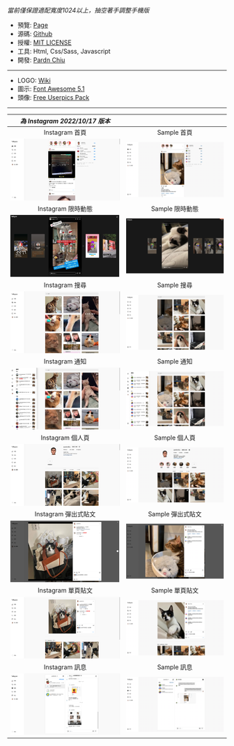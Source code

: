 *當前僅保證適配寬度1024以上，抽空著手調整手機版*

- 預覽: [Page](https://pardnchiu.github.io/instagram-template-202210)
- 源碼: [Github](https://github.com/pardnchiu/instagram-template-202210)
- 授權: [MIT LICENSE](https://github.com/pardnchiu/instagram-template-202210/blob/main/LICENSE)
- 工具: Html, Css/Sass, Javascript
- 開發: [Pardn Chiu](mailto:chiuchingwei@icloud.com)
  
***

- LOGO: [Wiki](https://zh.m.wikipedia.org/zh-tw/File:Instagram_logo.svg)
- 圖示: [Font Awesome 5.1](https://fontawesome.com)
- 頭像: [Free Userpics Pack](https://userpics.craftwork.design)

***

| *為 Instagram 2022/10/17 版本* |  |
| :-: | :-: |
| Instagram 首頁 | Sample 首頁 |
| ![1](preview/instagram1.png) | ![1](preview/sample1.png) |
| Instagram 限時動態 | Sample 限時動態 |
| ![7](preview/instagram8.png) | ![7](preview/sample8.png) |
| Instagram 搜尋 | Sample 搜尋 |
| ![2](preview/instagram2.png) | ![2](preview/sample2.png) |
| Instagram 通知 | Sample  通知 |
| ![3](preview/instagram3.png) | ![3](preview/sample3.png) |
| Instagram 個人頁 | Sample 個人頁 |
| ![4](preview/instagram4.png) | ![4](preview/sample4.png) |
| Instagram 彈出式貼文 | Sample 彈出式貼文 |
| ![5](preview/instagram5.png) | ![5](preview/sample5.png) |
| Instagram 單頁貼文 | Sample 單頁貼文 |
| ![6](preview/instagram6.png) | ![6](preview/sample6.png) |
| Instagram 訊息 | Sample 訊息 |
| ![7](preview/instagram7.png) | ![7](preview/sample7.png) |
 
